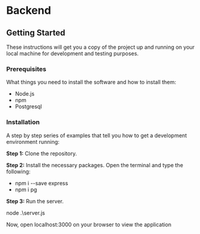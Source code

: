 # Backend

## Getting Started

These instructions will get you a copy of the project up and running on your local machine for development and testing purposes.

### Prerequisites

What things you need to install the software and how to install them:

- Node.js
- npm
- Postgresql

### Installation

A step by step series of examples that tell you how to get a development environment running:

**Step 1:** Clone the repository.

**Step 2:** Install the necessary packages.
Open the terminal and type the following:

- npm i --save express
- npm i pg

**Step 3:** Run the server.

node .\server.js

Now, open localhost:3000 on your browser to view the application
